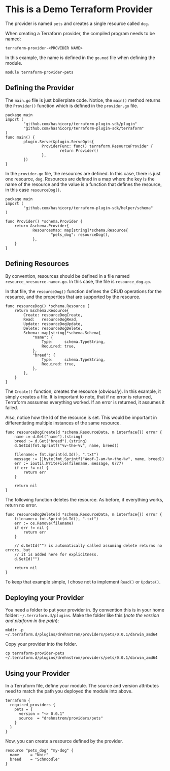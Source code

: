 # This is a Demo Terraform Provider
The provider is named `pets` and creates a single resource called `dog`.

When creating a Terraform provider, the compiled program needs to be named:
```
terraform-provider-<PROVIDER NAME>
```
In this example, the name is defined in the `go.mod` file when defining the module.

```
module terraform-provider-pets
```

## Defining the Provider
The `main.go` file is just boilerplate code. Notice, the `main()` method returns the `Provider()` function which is defined in the `provider.go` file. 

```
package main
import (
        "github.com/hashicorp/terraform-plugin-sdk/plugin"
        "github.com/hashicorp/terraform-plugin-sdk/terraform"
)
func main() {
        plugin.Serve(&plugin.ServeOpts{
                ProviderFunc: func() terraform.ResourceProvider {
                        return Provider()
                },
        })
}
```

In the `provider.go` file, the resources are defined. In this case, there is just one resource, `dog`. Resources are defined in a map where the key is the name of the resource and the value is a function that defines the resource, in this case `resourceDog()`.

```
package main
import (
        "github.com/hashicorp/terraform-plugin-sdk/helper/schema"
)

func Provider() *schema.Provider {
	return &schema.Provider{
			ResourcesMap: map[string]*schema.Resource{
					"pets_dog": resourceDog(),
			},
	}
}
```

## Defining Resources
By convention, resources should be defined in a file named `resource_<resource-name>.go`. In this case, the file is `resource_dog.go`.

In that file, the `resourceDog()` function defines the CRUD operations for the resource, and the properties that are supported by the resource. 

```
func resourceDog() *schema.Resource {
	return &schema.Resource{
		Create: resourceDogCreate,
		Read:   resourceDogRead,
		Update: resourceDogUpdate,
		Delete: resourceDogDelete,
		Schema: map[string]*schema.Schema{
			"name": {
				Type:     schema.TypeString,
				Required: true,
			},
			"breed": {
				Type:     schema.TypeString,
				Required: true,
			},
		},
	}
}
```
The `Create()` function, creates the resource (*obviously*). In this example, it simply creates a file. It is important to note, that if no error is returned, Terraform asssumes everything worked. If an error is returned, it assumes it failed. 

Also, notice how the Id of the resource is set. This would be important in differentiating multiple instances of the same resource. 

```
func resourceDogCreate(d *schema.ResourceData, m interface{}) error {
	name := d.Get("name").(string)
	breed := d.Get("breed").(string)
	d.SetId(fmt.Sprintf("%v-the-%v", name, breed))

	filename:= fmt.Sprint(d.Id(), ".txt")
	message := []byte(fmt.Sprintf("Woof-I-am-%v-the-%v", name, breed))
	err := ioutil.WriteFile(filename, message, 0777)
	if err != nil {
		return err
	}

	return nil
}
```

The following function deletes the resource. As before, if everything works, return no error. 

```
func resourceDogDelete(d *schema.ResourceData, m interface{}) error {
	filename:= fmt.Sprint(d.Id(), ".txt")
	err := os.Remove(filename)
	if err != nil {
		return err
	}

	// d.SetId("") is automatically called assuming delete returns no errors, but
	// it is added here for explicitness.
	d.SetId("")

	return nil
}
```

To keep that example simple, I chose not to implement `Read()` or `Update()`. 

## Deploying your Provider

You need a folder to put your provider in. By convention this is in your home folder: `~/.terraform.d/plugins`. Make the folder like this (*note the version and platform in the path*): 

```
mkdir -p ~/.terraform.d/plugins/drehnstrom/providers/pets/0.0.1/darwin_amd64
```

Copy your provider into the folder. 

```
cp terraform-provider-pets ~/.terraform.d/plugins/drehnstrom/providers/pets/0.0.1/darwin_amd64
```
## Using your Provider

In a Terraform file, define your module. The source and version attributes need to match the path you deployed the module into above. 

```
terraform {
  required_providers {
    pets = {
      version = "~> 0.0.1"
      source  = "drehnstrom/providers/pets"
    }
  }
}
```

Now, you can create a resource defined by the provider. 

```
resource "pets_dog" "my-dog" {
  name     = "Noir"
  breed    = "Schnoodle"
}
```
